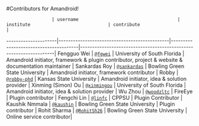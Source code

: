 #Contributors for Amandroid!

                     | username                                     | institute                             | contribute                                                        |
---------------------|----------------------------------------------|---------------------------------------|-------------------------------------------------------------------|
 Fengguo Wei         | [`@fgwei`](https://github.com/fgwei)         | University of South Florida           | Amandroid initiator, framework & plugin contributor, project & website & documentation maintainer |
 Sankardas Roy       | [`@sankardas`](https://github.com/sankardas) | Bowling Green State University        | Amandroid initiator, framework contributor |
 Robby               | [`@robby-phd`](https://github.com/robby-phd) | Kansas State University               | Amandroid initiator, idea & solution provider |
 Xinming (Simon) Ou  | [`@xinmingou`](https://github.com/Ichoran)   | University of South Florida           | Amandroid initiator, idea & solution provider  |
 Wu Zhou             | [`@woodzltc`](https://github.com/woodzltc)   | FireEye                               | Plugin contributor              |
 Fengchi Lin         | [`@linfc`](https://github.com/linfc)         | CPPSU                                 | Plugin Contributor |
 Kaushik Nmmala      | [`@kaushin`](https://github.com/kaushin)     | Bowling Green State University        | Plugin contributor |
 Rohit Sharma        | [`@RohitSh26`](https://github.com/RohitSh26) | Bowling Green State University        | Online service contributor|
